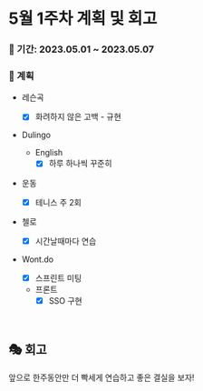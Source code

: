 # 5월 1주차 계획 및 회고

### 📆 기간: 2023.05.01 ~ 2023.05.07

### 📑 계획

- 레슨곡

  - [x] 화려하지 않은 고백 - 규현
- Dulingo
  - English
    - [x] 하루 하나씩 꾸준히
- 운동
  - [x] 테니스 주 2회
- 첼로
  - [x] 시간날때마다 연습
- Wont.do
  - [x] 스프린트 미팅
  - 프론트
    - [x] SSO 구현

<br/>

## 🎭 회고

 앞으로 한주동안만 더 빡세게 연습하고 좋은 결실을 보자!
